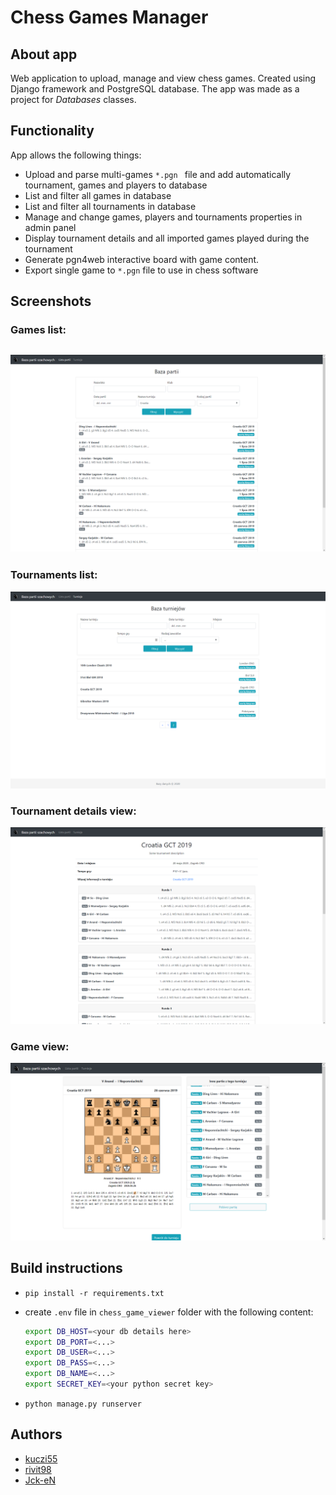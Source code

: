 # Chess Games Manager

## About app
Web application to upload, manage and view chess games. Created using Django framework and PostgreSQL database. The app was made as a project for *Databases* classes. 

## Functionality
App allows the following things:
- Upload and parse multi-games `*.pgn ` file and add automatically tournament, games and players to database
- List and filter all games in database
- List and filter all tournaments in database
- Manage and change games, players and tournaments properties in admin panel
- Display tournament details and all imported games played during the tournament
- Generate pgn4web interactive board with game content.
- Export single game to `*.pgn` file to use in chess software

## Screenshots

### Games list:

## ![s1](img/s1.png)

### Tournaments list:

![s2](img/s2.png)

### Tournament details view:

![s3](img/s3.png)

### Game view:

![s4](img/s4.png)

## Build instructions

- `pip install -r requirements.txt`
- create `.env` file in `chess_game_viewer` folder with the following content:

    ```bash
    export DB_HOST=<your db details here>
    export DB_PORT=<...>
    export DB_USER=<...>
    export DB_PASS=<...>
    export DB_NAME=<...>
    export SECRET_KEY=<your python secret key>
    ```
- `python manage.py runserver`

## Authors

- [kuczi55](https://github.com/kuczi55)
- [rivit98](https://github.com/rivit98)
- [Jck-eN](https://github.com/Jck-eN)